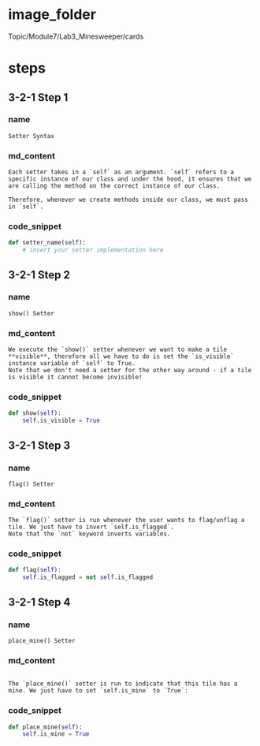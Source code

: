 # image_folder
Topic/Module7/Lab3_Minesweeper/cards

# steps
## 3-2-1 Step 1
### name
```
Setter Syntax
```
### md_content
```
Each setter takes in a `self` as an argument. `self` refers to a specific instance of our class and under the hood, it ensures that we are calling the method on the correct instance of our class. 

Therefore, whenever we create methods inside our class, we must pass in `self`. 
```
### code_snippet
```python
def setter_name(self):
    # insert your setter implementation here
```
## 3-2-1 Step 2
### name
```
show() Setter
```
### md_content
```
We execute the `show()` setter whenever we want to make a tile **visible**, therefore all we have to do is set the `is_visible` instance variable of `self` to True. 
Note that we don't need a setter for the other way around - if a tile is visible it cannot become invisible!
```
### code_snippet
```python
def show(self):    
    self.is_visible = True
```
## 3-2-1 Step 3
### name
```
flag() Setter
```
### md_content
```
The `flag()` setter is run whenever the user wants to flag/unflag a tile. We just have to invert `self.is_flagged`.
Note that the `not` keyword inverts variables.
```

### code_snippet
```python
def flag(self):
    self.is_flagged = not self.is_flagged
```

## 3-2-1 Step 4
### name
```
place_mine() Setter
```
### md_content
```

The `place_mine()` setter is run to indicate that this tile has a mine. We just have to set `self.is_mine` to `True`:
```
### code_snippet
```python
def place_mine(self):
    self.is_mine = True
```



